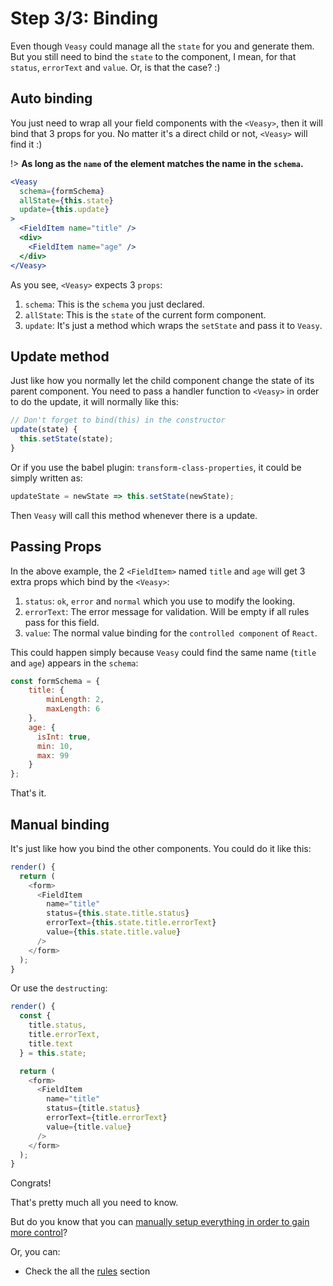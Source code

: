 # Step 3/3: Binding

Even though `Veasy` could manage all the `state` for you and generate them. But you still need to bind the `state` to the component, I mean, for that `status`, `errorText` and `value`. Or, is that the case? :)

## Auto binding

You just need to wrap all your field components with the `<Veasy>`, then it will bind that 3 props for you. No matter it's a direct child or not, `<Veasy>` will find it :)

!> **As long as the `name` of the element matches the name in the `schema`.**

```jsx
<Veasy
  schema={formSchema}
  allState={this.state}
  update={this.update}
>
  <FieldItem name="title" />
  <div>
    <FieldItem name="age" />
  </div>
</Veasy>
```

As you see, `<Veasy>` expects 3 `props`:

1. `schema`: This is the `schema` you just declared.
1. `allState`: This is the `state` of the current form component.
1. `update`: It's just a method which wraps the `setState` and pass it to `Veasy`.

## Update method

Just like how you normally let the child component change the state of its parent component. You need to pass a handler function to `<Veasy>` in order to do the update, it will normally like this:

```javascript
// Don't forget to bind(this) in the constructor
update(state) {
  this.setState(state);
}
```

Or if you use the babel plugin: `transform-class-properties`, it could be simply written as:

```javascript
updateState = newState => this.setState(newState);
```

Then `Veasy` will call this method whenever there is a update.

## Passing Props

In the above example, the 2 `<FieldItem>` named `title` and `age` will get 3 extra props which bind by the `<Veasy>`:

1. `status`: `ok`, `error` and `normal` which you use to modify the looking.
1. `errorText`: The error message for validation. Will be empty if all rules pass for this field.
1. `value`: The normal value binding for the `controlled component` of `React`.

This could happen simply because `Veasy` could find the same name (`title` and `age`) appears in the `schema`:

```javascript
const formSchema = {
    title: {
        minLength: 2,
        maxLength: 6
    },
    age: {
      isInt: true,
      min: 10,
      max: 99
    }
};
```

That's it.

## Manual binding

It's just like how you bind the other components. You could do it like this:

```javascript
render() {
  return (
    <form>
      <FieldItem
        name="title"
        status={this.state.title.status}
        errorText={this.state.title.errorText}
        value={this.state.title.value}
      />
    </form>
  );
}
```

Or use the `destructing`:

```javascript
render() {
  const {
    title.status,
    title.errorText,
    title.text
  } = this.state;

  return (
    <form>
      <FieldItem
        name="title"
        status={title.status}
        errorText={title.errorText}
        value={title.value}
      />
    </form>
  );
}
```

Congrats!

That's pretty much all you need to know.

But do you know that you can [manually setup everything in order to gain more control](/diy)?

Or, you can:
- Check the all the [rules](/rules) section
